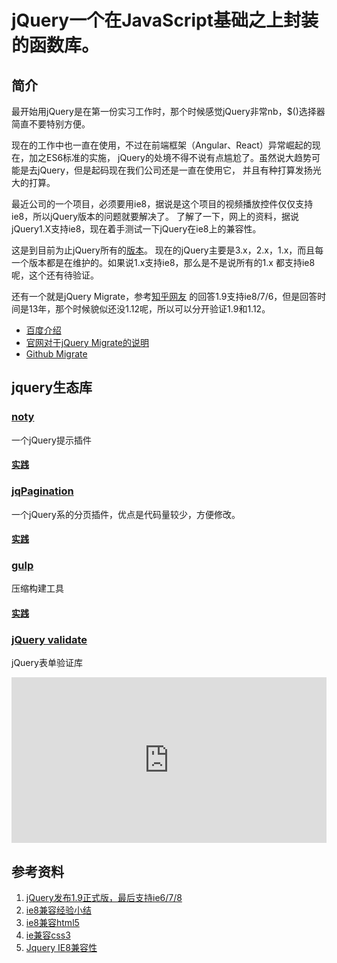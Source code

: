 # jQuery一个在JavaScript基础之上封装的函数库。

## 简介

最开始用jQuery是在第一份实习工作时，那个时候感觉jQuery非常nb，$()选择器简直不要特别方便。

现在的工作中也一直在使用，不过在前端框架（Angular、React）异常崛起的现在，加之ES6标准的实施，
jQuery的处境不得不说有点尴尬了。虽然说大趋势可能是去jQuery，但是起码现在我们公司还是一直在使用它，
并且有种打算发扬光大的打算。

最近公司的一个项目，必须要用ie8，据说是这个项目的视频播放控件仅仅支持ie8，所以jQuery版本的问题就要解决了。
了解了一下，网上的资料，据说jQuery1.X支持ie8，现在着手测试一下jQuery在ie8上的兼容性。

这是到目前为止jQuery所有的[版本](https://code.jquery.com/jquery/)。
现在的jQuery主要是3.x，2.x，1.x，而且每一个版本都是在维护的。如果说1.x支持ie8，那么是不是说所有的1.x
都支持ie8呢，这个还有待验证。

还有一个就是jQuery Migrate，参考[知乎网友](http://www.oschina.net/question/264729_141663)
的回答1.9支持ie8/7/6，但是回答时间是13年，那个时候貌似还没1.12呢，所以可以分开验证1.9和1.12。

- [百度介绍](https://zhidao.baidu.com/question/560628474.html)
- [官网对于jQuery Migrate的说明](http://blog.jquery.com/2013/01/31/jquery-migrate-1-1-0-released/)
- [Github Migrate](https://github.com/jquery/jquery-migrate/)

## jquery生态库

### [noty](https://github.com/needim/noty)

一个jQuery提示插件

#### [实践](https://github.com/llccing-demo/jquery-repo/tree/master/packages/noty)


### [jqPagination](https://github.com/beneverard/jqPagination)

一个jQuery系的分页插件，优点是代码量较少，方便修改。

#### [实践](https://github.com/llccing-demo/jquery-repo/tree/master/packages/jpPagination)

### [gulp](https://gulpjs.com/)

压缩构建工具

#### [实践](https://github.com/llccing-demo/jquery-repo/tree/master/packages/gulp)


### [jQuery validate](https://github.com/jquery-validation/jquery-validation)

jQuery表单验证库

<iframe height="265" style="width: 100%;" scrolling="no" title="jQuery validation" src="https://codepen.io/llccing/embed/mddxgrj?height=265&theme-id=0&default-tab=html,result" frameborder="no" allowtransparency="true" allowfullscreen="true">
  See the Pen <a href='https://codepen.io/llccing/pen/mddxgrj'>jQuery validation</a> by llccing
  (<a href='https://codepen.io/llccing'>@llccing</a>) on <a href='https://codepen.io'>CodePen</a>.
</iframe>



## 参考资料

1. [jQuery发布1.9正式版，最后支持ie6/7/8](http://www.zreading.cn/ican/2013/01/jquery-1-9/)
2. [ie8兼容经验小结](http://www.cnblogs.com/ruomeng/p/5332814.html)
3. [ie8兼容html5](https://github.com/aFarkas/html5shiv)
4. [ie兼容css3](http://css3pie.com/)
5. [Jquery IE8兼容性](http://www.cnblogs.com/xcxcxcxc/p/5541134.html)